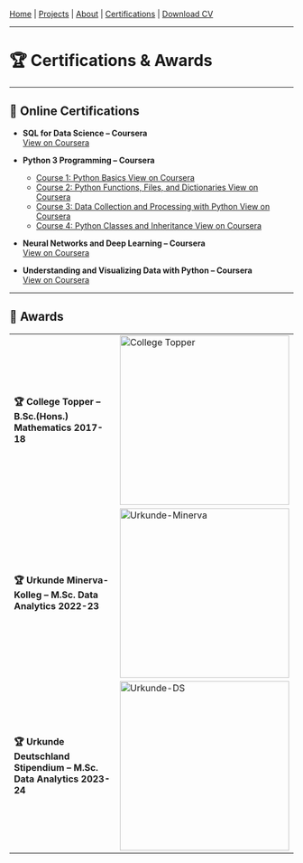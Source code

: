 [Home](index.md) | [Projects](index.md#projects) | [About](about.md) | [Certifications](certifications.md) | [Download CV](assets/cv.pdf)

---

# 🏆 Certifications & Awards

---

## 📜 Online Certifications 

- **SQL for Data Science – Coursera**  
  [View on Coursera](https://coursera.org/share/5a0f4963cfc89c23092deef0eb93c342)

- **Python 3 Programming – Coursera**
  - [Course 1: Python Basics View on Coursera](https://coursera.org/share/ef13dde4fd7e6bca99e6d583f0b91281)
  - [Course 2: Python Functions, Files, and Dictionaries View on Coursera](https://coursera.org/share/19a2d0f028169f42cb0217f7bf1a7f96)
  - [Course 3: Data Collection and Processing with Python View on Coursera](https://coursera.org/share/b983f9c3bed9a7994b8bb24f2adff6f2)
  - [Course 4: Python Classes and Inheritance View on Coursera](https://coursera.org/share/8630e1910738ab8ca874e00d4df73ed7)


- **Neural Networks and Deep Learning – Coursera**  
  [View on Coursera](https://coursera.org/share/5ac5b12d4c145865e1c534461ef38644)

- **Understanding and Visualizing Data with Python – Coursera**  
  [View on Coursera](https://coursera.org/share/8f0c46a0e01be993ef83cb5e216c4201)

---

## 🏅 Awards

<table>
<tr>
<td><strong>🏆 College Topper – B.Sc.(Hons.) Mathematics 2017-18</strong></td>
<td><img src="assets/certs/College-topper.jpg" alt="College Topper" width="300px"></td>
</tr>
<tr>
<td><strong>🏆 Urkunde Minerva-Kolleg – M.Sc. Data Analytics 2022-23</strong></td>
<td><img src="assets/certs/Urkunde-Minerva.jpg" alt="Urkunde-Minerva" width="300px"></td>
</tr>
<tr>
<td><strong>🏆 Urkunde Deutschland Stipendium – M.Sc. Data Analytics 2023-24</strong></td>
<td><img src="assets/certs/Urkunde-DS.jpg" alt="Urkunde-DS" width="300px"></td>
</tr>
</table>
